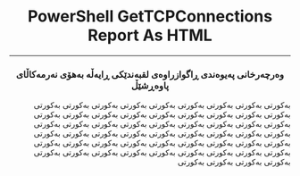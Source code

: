<h1 align=center>PowerShell GetTCPConnections Report As HTML</h1>
<hr />
<h3 align=center>وەرچەرخانی پەیوەندی ڕاگوازراوەی لقبەندێكی ڕایەڵە بەهۆی نەرمەكاڵای پاوەڕشێڵ</h3>
<p align=right>بەكورتی بەكورتی بەكورتی بەكورتی بەكورتی بەكورتی بەكورتی بەكورتی بەكورتی بەكورتی بەكورتی بەكورتی بەكورتی بەكورتی بەكورتی بەكورتی بەكورتی بەكورتی بەكورتی بەكورتی بەكورتی بەكورتی بەكورتی بەكورتی بەكورتی بەكورتی بەكورتی بەكورتی بەكورتی بەكورتی بەكورتی بەكورتی بەكورتی بەكورتی بەكورتی بەكورتی بەكورتی بەكورتی بەكورتی بەكورتی بەكورتی بەكورتی بەكورتی بەكورتی بەكورتی بەكورتی بەكورتی بەكورتی بەكورتی بەكورتی بەكورتی بەكورتی بەكورتی بەكورتی بەكورتی بەكورتی بەكورتی بەكورتی </p>
